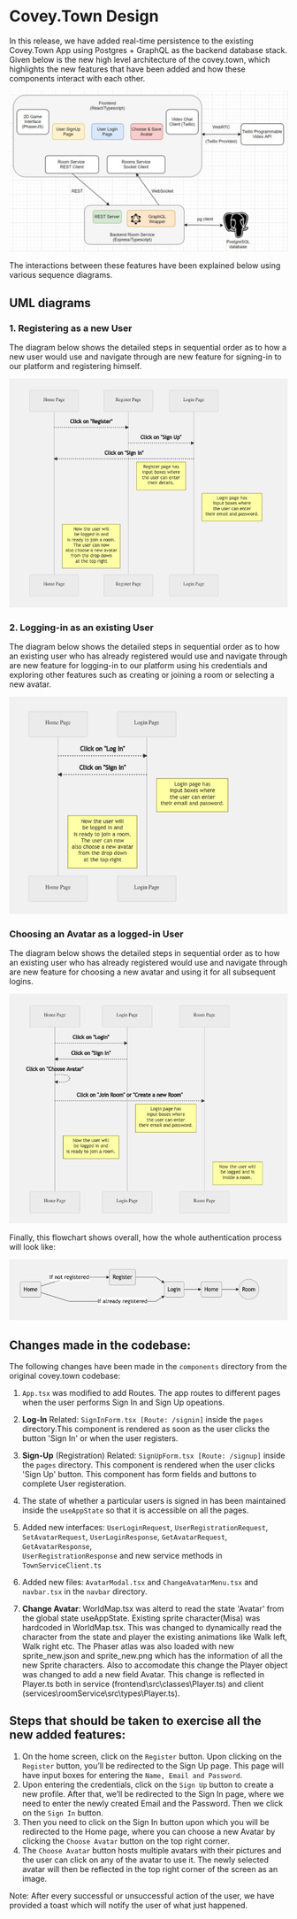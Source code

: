 # Covey.Town Design

In this release, we have added real-time persistence to the existing Covey.Town App using Postgres + GraphQL as the backend database stack. Given below is the new high level architecture of the covey.town, which highlights the new features that have been added and how these components interact with each other.

![Covey.Town Architecture](docs/covey-town-architecture.jpeg)

The interactions between these features have been explained below using various sequence diagrams.

## UML diagrams

### 1. Registering as a new User

The diagram below shows the detailed steps in sequential order as to how a new user would use and navigate through are new feature for signing-in to our platform and registering himself.

![Sign-up](docs/UML-register.png)

### 2. Logging-in as an existing User

The diagram below shows the detailed steps in sequential order as to how an existing user who has already registered would use and navigate through are new feature for logging-in to our platform using his credentials and exploring other features such as creating or joining a room or selecting a new avatar.

![Log-in](docs/UML-signin.png)

### Choosing an Avatar as a logged-in User

The diagram below shows the detailed steps in sequential order as to how an existing user who has already registered would use and navigate through are new feature for choosing a new avatar and using it for all subsequent logins.

![Avatar](docs/UML-avatar.png)

Finally, this flowchart shows overall, how the whole authentication process will look like:

![Covey.Town Architecture](docs/UML-authentication.png)

## Changes made in the codebase:

The following changes have been made in the `components` directory from the original covey.town codebase:

1. `App.tsx` was modified to add Routes. The app routes to different pages when the user performs Sign In and Sign Up opeations.

2. **Log-In** Related: `SignInForm.tsx [Route: /signin]` inside the `pages` directory.This component is rendered as soon as the user clicks
   the button 'Sign In' or when the user registers.

3. **Sign-Up** (Registration) Related: `SignUpForm.tsx [Route: /signup]` inside the `pages` directory. This component is rendered when the user clicks 'Sign Up'
   button. This component has form fields and buttons to complete User registeration.

4. The state of whether a particular users is signed in has been maintained inside the `useAppState` so that it is accessible on all the pages.

5. Added new interfaces: `UserLoginRequest`, `UserRegistrationRequest`, `SetAvatarRequest`, `UserLoginResponse`, `GetAvatarRequest`, `GetAvatarResponse`,  
   `UserRegistrationResponse` and new service methods in `TownServiceClient.ts`

6. Added new files: `AvatarModal.tsx` and `ChangeAvatarMenu.tsx` and `navbar.tsx` in the `navbar` directory.

7. **Change Avatar**: WorldMap.tsx was alterd to read the state 'Avatar' from the global state useAppState. Existing sprite character(Misa) was hardcoded in WorldMap.tsx. This was changed to dynamically read the character from the state and player the existing animations like Walk left, Walk right etc. The Phaser atlas was also loaded with new sprite_new.json and sprite_new.png which has the information of all the new Sprite characters. Also to accomodate this change the Player object was changed to add a new field Avatar. This change is reflected in Player.ts both in service (frontend\src\classes\Player.ts) and client (services\roomService\src\types\Player.ts).

## Steps that should be taken to exercise all the new added features:

1.  On the home screen, click on the `Register` button. Upon clicking on the `Register` button, you’ll be redirected to the Sign Up page. This page will have input boxes for entering the `Name, Email and Password`.
2.  Upon entering the credentials, click on the `Sign Up` button to create a new profile. After that, we’ll be redirected to the Sign In page, where we need to enter the newly created Email and the Password. Then we click on the `Sign In` button.
3.  Then you need to click on the Sign In button upon which you will be redirected to the Home page, where you can choose a new Avatar by clicking the `Choose Avatar` button on the top right corner.
4.  The `Choose Avatar` button hosts multiple avatars with their pictures and the user can click on any of the avatar to use it. The newly selected avatar will then be reflected in the top right corner of the screen as an image.

Note: After every successful or unsuccessful action of the user, we have provided a toast which will notify the user of what just happened.
